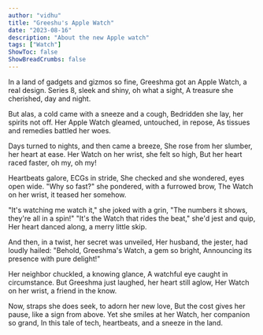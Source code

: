 ```yaml
---
author: "vidhu"
title: "Greeshu's Apple Watch"
date: "2023-08-16"
description: "About the new Apple watch"
tags: ["Watch"]
ShowToc: false
ShowBreadCrumbs: false
---
```


In a land of gadgets and gizmos so fine,
Greeshma got an Apple Watch, a real design.
Series 8, sleek and shiny, oh what a sight,
A treasure she cherished, day and night.

But alas, a cold came with a sneeze and a cough,
Bedridden she lay, her spirits not off.
Her Apple Watch gleamed, untouched, in repose,
As tissues and remedies battled her woes.

Days turned to nights, and then came a breeze,
She rose from her slumber, her heart at ease.
Her Watch on her wrist, she felt so high,
But her heart raced faster, oh my, oh my!

Heartbeats galore, ECGs in stride,
She checked and she wondered, eyes open wide.
"Why so fast?" she pondered, with a furrowed brow,
The Watch on her wrist, it teased her somehow.

"It's watching me watch it," she joked with a grin,
"The numbers it shows, they're all in a spin!"
"It's the Watch that rides the beat," she'd jest and quip,
Her heart danced along, a merry little skip.

And then, in a twist, her secret was unveiled,
Her husband, the jester, had loudly hailed:
"Behold, Greeshma's Watch, a gem so bright,
Announcing its presence with pure delight!"

Her neighbor chuckled, a knowing glance,
A watchful eye caught in circumstance.
But Greeshma just laughed, her heart still aglow,
Her Watch on her wrist, a friend in the know.

Now, straps she does seek, to adorn her new love,
But the cost gives her pause, like a sign from above.
Yet she smiles at her Watch, her companion so grand,
In this tale of tech, heartbeats, and a sneeze in the land.

